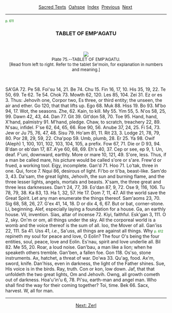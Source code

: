 <body>
 <center>
 <a href="../../index.htm">Sacred Texts</a> 
 <a href="../index.htm">Oahspe</a> 
 <a href="index.htm">Index</a> 
 <a href="oah419.htm">Previous</a> 
 <a href="oah421.htm">Next</a> 
 </center>
 <hr>
 
 <p><a name="page_611"><font size="1" color="GREEN">p. 611</font></a></p>
 <h3 align="CENTER">TABLET OF EMP'AGATU</h3>
 <p> </p>
 <p align="CENTER"><a name="img_61100"></a>
 <img src="img/61100.jpg"><br>
 <font size="2">Plate 75.--TABLET OF EMP'AGATU.<br>
 [Read from left to right. Refer to the tablet Se'moin, for explanation in numbers and meaning.]</font></p>
 <p> </p>
 <p>SA'GA 72. Pe 58. Foi'su 14, 21. Be 74. Chu 15. Fin 16, 17, 10. His 35, 19, 22. Te 50, 69. Te 62. Te 54. Chok 73. Mowth 62, 120. Les 85, 104. Zei 31. Ez or es 3. Thus: Jehovih one, Corpor two, Es three, or third entity; the unseen, the air and ether. Go 120, that that lifts up. Ego 68. Muk 88. Hiss 19. Bo 93. M'bo 94, 17. Wot, the seasons. Zhe, 62. Kain, to kill. My 55. Yim 55, 5. N'os 58, 25, 99. Dawn 42, 43, 44. Dan 77. Git 39. Git'don 58, 70. Toe 95. Hand, hand, X'hand, palmistry 91. M'hand, pledge. Chaw, to scratch, treachery 22, 89. N'sau, infidel. F'se 62, 64, 65, 66. Roe 90, 56. Anube 37, 24, 25. Fi 54, 73. Jew or Ju 75, 76, 47, 48. Sisu 79. Ho'am 81, 11. Rit 23, 3. Lodge 21, 78, 79, 80. Por 28, 29, 59, 22. Cha'pop 59. Umb, plumb, 28. Er 25. Ya 98. Owif (Aleph) 1, 100, 101, 102, 103, 104, 105, a prefix. Fow 67, 71. Die or D 93, 94. B'dan or eb'dan 17, 87. A'ye 60, 68, 69. Eh's 40, 37. Cep or see, ep 9, 1. Un, deaf. F'uni, downward, earthly. More or mare 10, 121, 49. S'ore, less. Thus, if a man be called mare, his picture would be called s'ore or s'are. Frew'd or frued, a working tool. Eigy, incomplete. Gan'd 71. Hoo 71. Lo'tak, three in one. Qui, force 7. Nqui 86, desirous of light. Fi'bo or ti'ba, beast-like. Sam'do 3, 43. Da'sam, the great lights, Jehovih, the sun and burning flame, and the three lesser lights, angels, mortals and beasts. X'sam, the three great and three less darknesses. Dan't 24, 77, 39. Eo'dan 87, 9, 72. Ose 9, 116, 106. Tu 78, 79, 38. Ka 83, 13. Ha 1, 32, 57. He 17. Dom 7, 11, 47. All the world save the Great Spirit. Let any man enumerate the things thereof. Sam'aoms 23, 70. Sig 68, 58, 26, 27. G'ex 41, 14, 18. D or dix 4, 6, 67. But or bat, corner-stone. Li, beginning. Alef, especially laying a foundation for a house. Ga, an earthly house. Vil, invention. Sias, altar of incense 72. Kiyi, faithful. Esk'gan 3, 111. O 2, sky. On'm or om, all things under the sky. All the corporeal world is a womb and the voice thereof is the sum of all. Ioo, the Mover of all. Gan'iss 22, 111. Sa 41. Uss 41, <i>i.e.</i>, Sa'uss, all things are against all things. Why <a name="page_612"><font size="1" color="GREEN">p. 612</font></a> repineth my soul for peace and love, O Eolin? The four O's being the four entities, soul, peace, love and Eolin. Es'nau, spirit and love underlie all. Bil 82. Me 55, 20. Roar, a loud noise. Gan'bau, a man like a lion; when he speaketh others tremble. Gan'ben, a fallen foe. Gon 118. Os'so, stone instruments. Ax, hatchet, a threat of war. Do'wa 33. Qu'ag, food. Ax'm, sword, knife. Dan'hiss, even in darkness, the light of the Father shines. Sue, His voice is in the birds. Ray, truth. Con or kon, low down. Jaf, that that unfoldeth the two great lights, Om and Jehovih. Owng, all growth cometh out of darkness. Hoa'u'in'u 6, 78. Pi'su, earth-man and angel man. Who shall find the way for their coming together? Toi, time. Bek 66. Sacx, harvest. W, all for man.</p>
 <p></p><hr>
 <center>
 <a href="oah421.htm">Next: Zerl</a></center>
 </body>